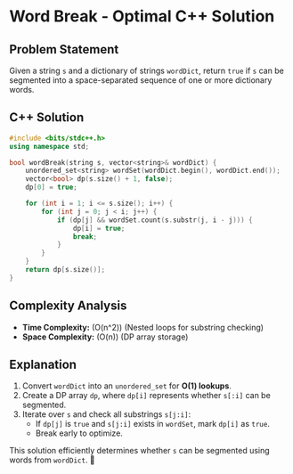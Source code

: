 # Word Break - Optimal C++ Solution

## Problem Statement
Given a string `s` and a dictionary of strings `wordDict`, return `true` if `s` can be segmented into a space-separated sequence of one or more dictionary words.

## C++ Solution

```cpp
#include <bits/stdc++.h>
using namespace std;

bool wordBreak(string s, vector<string>& wordDict) {
    unordered_set<string> wordSet(wordDict.begin(), wordDict.end());
    vector<bool> dp(s.size() + 1, false);
    dp[0] = true;

    for (int i = 1; i <= s.size(); i++) {
        for (int j = 0; j < i; j++) {
            if (dp[j] && wordSet.count(s.substr(j, i - j))) {
                dp[i] = true;
                break;
            }
        }
    }
    return dp[s.size()];
}
```

## Complexity Analysis
- **Time Complexity:** \(O(n^2)\) (Nested loops for substring checking)
- **Space Complexity:** \(O(n)\) (DP array storage)

## Explanation
1. Convert `wordDict` into an `unordered_set` for **O(1) lookups**.
2. Create a DP array `dp`, where `dp[i]` represents whether `s[:i]` can be segmented.
3. Iterate over `s` and check all substrings `s[j:i]`:
   - If `dp[j]` is `true` and `s[j:i]` exists in `wordSet`, mark `dp[i]` as `true`.
   - Break early to optimize.

This solution efficiently determines whether `s` can be segmented using words from `wordDict`. 🚀
